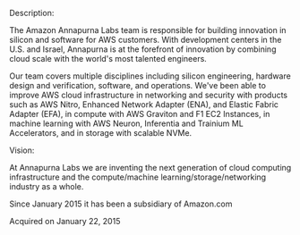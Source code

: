 Description:

The Amazon Annapurna Labs team is responsible for building innovation in silicon and software for AWS customers. With development centers in the U.S. and Israel, Annapurna is at the forefront of innovation by combining cloud scale with the world's most talented engineers. 

Our team covers multiple disciplines including silicon engineering, hardware design and verification, software, and operations. We've been able to improve AWS cloud infrastructure in networking and security with products such as AWS Nitro, Enhanced Network Adapter (ENA), and Elastic Fabric Adapter (EFA), in compute with AWS Graviton and F1 EC2 Instances, in machine learning with AWS Neuron, Inferentia and Trainium ML Accelerators, and in storage with scalable NVMe.

Vision:

At Annapurna Labs we are inventing the next generation of cloud computing infrastructure and the compute/machine learning/storage/networking industry as a whole. 

Since January 2015 it has been a subsidiary of Amazon.com

Acquired on January 22, 2015